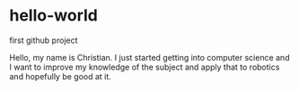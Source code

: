 # hello-world
first github project 

Hello, my name is Christian. I just started getting into computer science and I want to improve my knowledge of the subject and apply that to robotics and hopefully be good at it. 
